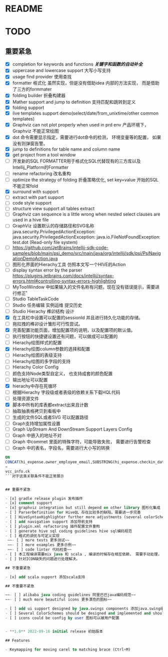 # README

# TODO

## 重要紧急

- [x] completion for keywords and functions **_关键字和函数的自动补全_**
- [x] uppercase and lowercase support 大写小写支持
- [x] usage find provider 使用查找
- [x] formatter 格式化 虽然实现，但是没有借助idea 内部的方法实现， 而是借助了三方的formmater
- [x] folding builder 折叠构建器
- [x] Mather support and jump to definition 支持匹配和跳转到定义
- [x] folding support
- [x] live templates support demo(select/date/from_unixtime/other common templates)
- [x] Graphviz can not plot properly when used in prd env 产品环境下，Graphviz 不能正常绘图
- [x] dot 命令需要显示指定，需要进行dot命令的检测， 环境变量等的配置， 如果没有则弹窗告警。
- [x] jump to definitions for table name and column name
- [x] get project from a tool window
- [ ] 开发新的SQL FORMATTER用于格式化SQL代替现有的三方库以及Intellij_Platform的Formatter
- [ ] rename refactoring 改名重构
- [ ] optimize the strategy of folding 折叠策略优化, set key=value 开始的SQL不能正常fold
- [x] surround with support
- [ ] extract with part support
- [ ] code style support
- [ ] structure view support all tables extract
- [ ] Graphviz can sequence is a little wrong when nested select clauses are used in a hive file
- [ ] GraphViz 设置默认的存储路径和SVG名称 java.security.PrivilegedActionException: java.security.PrivilegedActionException:
  java.io.FileNotFoundException: test.dot (Read-only file system)
- [ ] https://github.com/JetBrains/intellij-sdk-code-samples/blob/main/psi_demo/src/main/java/org/intellij/sdk/psi/PsiNavigationDemoAction.java
- [ ] 图形化界面的Hierachy工具 仿照本文写一个HIVE的Action
- [ ] display syntax error by the
  parser https://plugins.jetbrains.com/docs/intellij/syntax-errors.html#controlling-syntax-errors-highlighting
- [ ] MyToolWindow 中如果输入的文件名称有问题，现在没有错误提示，需要进行修正˚
- [ ] Studio TableTaskCode
- [ ] Studio 任务编辑 实例运维 提交历史
- [ ] Studio Hierachy 榫卯结构 设计
- [x] 在工具栏中设置可以配置的sessionId 并且进行持久化功能的存储。
- [ ] 拖拉拽的榫卯设计雏形可行性尝试。
- [x] 完善配置功能页面，增加配置项的说明，以及配置项的默认值。
- [ ] 执行按钮的快捷键设置还有问题，可以做成可以配置的
- [ ] Hierachy绘图样式的配置
- [x] Hierachy绘图column参数的选择和配置
- [ ] Hierachy绘图的表级支持
- [ ] Hierachy绘图的多字段的支持
- [ ] Hierachy Color Config 
- [ ] 颜色支持Node类型自定义， 也支持成套的颜色配置
- [ ] 输出地址可以配置
- [x] hierachy中存在死循环
- [ ] 根据Hierachy 字段级或者表级的依赖关系下载HQL代码
- [ ] 处理资源文件
- [x] 脚本中所有的库表都extract出来且计数
- [ ] 抽取抽表格拷贝到看板中
- [ ] 生成的文件SQL或者SVG 可以配置路径
- [ ] Graph支持增加属性设置
- [ ] Graph UpStream And DownStream Support Layers Config 
- [ ] Graph 中嵌入的地址不对
- [ ] Graph 中commet 里面的特殊字符，可能导致失败， 需要进行告警检查
- [ ] Graph 中的表名，字段名，需要进行大小写的转换
 ```sql
ON
CONCAT(hi_expense.owner_employee_email,SUBSTRING(hi_expense.checkin_date,1,10))
=
vcc_info.ck
```对于这类关联条件不能正常展示


## 重要不紧急

- [x] gradle release plugin 发布插件
- [x] comment support
- [x] graphviz integration but still depend on other library 图形化集成
- [ ] ParserDefinition for HiveQL 存在比较多的缺陷，需要进一步完善
- [ ] HiveSyntaxHighlighter further more adjustments (several colorScheme for example) 高亮支持
- [ ] add navigation support 添加导航支持
- [ ] plugin.xml refactoring 插件配置文件重构
- [ ] generate hive sql coding guidelines hive sql编码规范
- [ ] 格式的调优与可定义实现
  ~~- [ ] more tests 更多测试~~
  ~~- [ ] more examples 更多示例~~
  ~~- [ ] code linter 代码检查~~
- [ ] 本工程编译需要mix java 和 scala , 编译的时候存在相互依赖， 需要手动处理， 1、先编译JAVA， 2， 再编译Scala , 3 在编译JAVA， 从长远看需要处理。 
- [ ] 针对ICON缺失的问题进行处理解决。

## 不重要紧急

- [x] add scala support 添加scala支持

## 不重要不紧急

~~- [ ] alibaba java coding guidelines 阿里巴巴java编码规范~~
~~- [ ] much more beautiful icons 更多漂亮的图标~~

- [ ] add ui support designed by java.swings components 添加java.swing组件设计的ui支持
- [ ] Several ColorSchemes should be designed and implemented and should them be picked by user 多种颜色主题应该被设计和实现，用户可以选择
- [ ] icons could be config by user 图标可以被用户配置


- **1.0** 2022-09-16 initial release 初始版本

## Features

- Keymapping for moving carel to matching brace (Ctrl+M)

